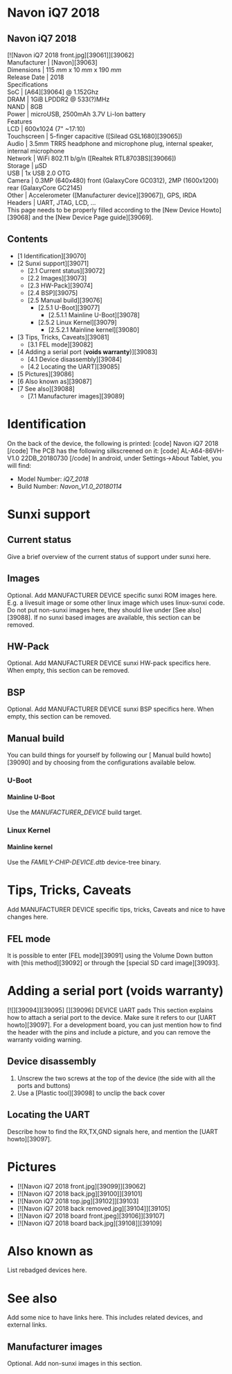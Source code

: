 # Navon iQ7 2018
Navon iQ7 2018  
---  
[![Navon iQ7 2018 front.jpg][39061]][39062]  
Manufacturer |  [Navon][39063]  
Dimensions |  115 _mm_ x 10 _mm_ x 190 _mm_  
Release Date |  2018   
Specifications   
SoC |  [A64][39064] @ 1.152Ghz   
DRAM |  1GiB LPDDR2 @ 533(?)MHz   
NAND |  8GB   
Power |  microUSB, 2500mAh 3.7V Li-Ion battery   
Features   
LCD |  600x1024 (7" ~17∶10)   
Touchscreen |  5-finger capacitive ([Silead GSL1680][39065])   
Audio |  3.5mm TRRS headphone and microphone plug, internal speaker, internal microphone   
Network |  WiFi 802.11 b/g/n ([Realtek RTL8703BS][39066])   
Storage |  µSD   
USB |  1x USB 2.0 OTG   
Camera |  0.3MP (640x480) front (GalaxyCore GC0312), 2MP (1600x1200) rear (GalaxyCore GC2145)   
Other |  Accelerometer ([Manufacturer device][39067]), GPS, IRDA   
Headers |  UART, JTAG, LCD, ...   
This page needs to be properly filled according to the [New Device Howto][39068] and the [New Device Page guide][39069].
## Contents
  * [1 Identification][39070]
  * [2 Sunxi support][39071]
    * [2.1 Current status][39072]
    * [2.2 Images][39073]
    * [2.3 HW-Pack][39074]
    * [2.4 BSP][39075]
    * [2.5 Manual build][39076]
      * [2.5.1 U-Boot][39077]
        * [2.5.1.1 Mainline U-Boot][39078]
      * [2.5.2 Linux Kernel][39079]
        * [2.5.2.1 Mainline kernel][39080]
  * [3 Tips, Tricks, Caveats][39081]
    * [3.1 FEL mode][39082]
  * [4 Adding a serial port (**voids warranty**)][39083]
    * [4.1 Device disassembly][39084]
    * [4.2 Locating the UART][39085]
  * [5 Pictures][39086]
  * [6 Also known as][39087]
  * [7 See also][39088]
    * [7.1 Manufacturer images][39089]

# Identification
On the back of the device, the following is printed: 
[code] 
    Navon
    iQ7 2018
[/code]
The PCB has the following silkscreened on it: 
[code] 
    AL-A64-86VH-V1.0
    22DB_20180730
[/code]
In android, under Settings->About Tablet, you will find: 
  * Model Number: _iQ7_2018_
  * Build Number: _Navon_V1.0_20180114_

# Sunxi support
## Current status
Give a brief overview of the current status of support under sunxi here.
## Images
Optional. Add MANUFACTURER DEVICE specific sunxi ROM images here. E.g. a livesuit image or some other linux image which uses linux-sunxi code. Do not put non-sunxi images here, they should live under [See also][39088]. If no sunxi based images are available, this section can be removed.
## HW-Pack
Optional. Add MANUFACTURER DEVICE sunxi HW-pack specifics here. When empty, this section can be removed.
## BSP
Optional. Add MANUFACTURER DEVICE sunxi BSP specifics here. When empty, this section can be removed.
## Manual build
You can build things for yourself by following our [ Manual build howto][39090] and by choosing from the configurations available below. 
### U-Boot
#### Mainline U-Boot
Use the _MANUFACTURER_DEVICE_ build target. 
### Linux Kernel
#### Mainline kernel
Use the _FAMILY-CHIP-DEVICE.dtb_ device-tree binary. 
# Tips, Tricks, Caveats
Add MANUFACTURER DEVICE specific tips, tricks, Caveats and nice to have changes here.
## FEL mode
It is possible to enter [FEL mode][39091] using the Volume Down button with [this method][39092] or through the [special SD card image][39093]. 
# Adding a serial port (**voids warranty**)
[![][39094]][39095]
[][39096]
DEVICE UART pads
This section explains how to attach a serial port to the device. Make sure it refers to our [UART howto][39097]. For a development board, you can just mention how to find the header with the pins and include a picture, and you can remove the warranty voiding warning.
## Device disassembly
  1. Unscrew the two screws at the top of the device (the side with all the ports and buttons)
  2. Use a [Plastic tool][39098] to unclip the back cover

## Locating the UART
Describe how to find the RX,TX,GND signals here, and mention the [UART howto][39097].
# Pictures
  * [![Navon iQ7 2018 front.jpg][39099]][39062]
  * [![Navon iQ7 2018 back.jpg][39100]][39101]
  * [![Navon iQ7 2018 top.jpg][39102]][39103]
  * [![Navon iQ7 2018 back removed.jpg][39104]][39105]
  * [![Navon iQ7 2018 board front.jpeg][39106]][39107]
  * [![Navon iQ7 2018 board back.jpg][39108]][39109]

# Also known as
List rebadged devices here.
# See also
Add some nice to have links here. This includes related devices, and external links.
## Manufacturer images
Optional. Add non-sunxi images in this section.
